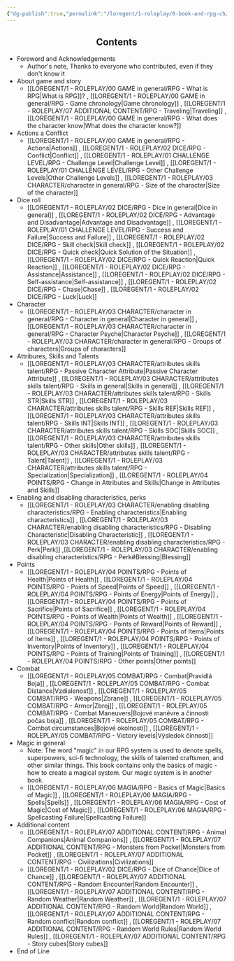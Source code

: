 ```yaml
---
{"dg-publish":true,"permalink":"/loregent/1-roleplay/0-book-and-rpg-ch/rpg-ch-00-toc/","noteIcon":""}
---
```



<div style="text-align:center; "><h2>Contents</h2></div>

- Foreword and Acknowledgements
	- Author's note, Thanks to everyone who contributed, even if they don't know it
- About game and story
	- [[LOREGENT/1 - ROLEPLAY/00 GAME in general/RPG - What is RPG\|What is RPG]]? , [[LOREGENT/1 - ROLEPLAY/00 GAME in general/RPG - Game chronology\|Game chronology]] , [[LOREGENT/1 - ROLEPLAY/07 ADDITIONAL CONTENT/RPG - Traveling\|Traveling]] , [[LOREGENT/1 - ROLEPLAY/00 GAME in general/RPG - What does the character know\|What does the character know?]]
- Actions a Conflict
	- [[LOREGENT/1 - ROLEPLAY/00 GAME in general/RPG - Actions\|Actions]] , [[LOREGENT/1 - ROLEPLAY/02 DICE/RPG - Conflict\|Conflict]] , [[LOREGENT/1 - ROLEPLAY/01 CHALLENGE LEVEL/RPG - Challenge Level\|Challenge Level]] , [[LOREGENT/1 - ROLEPLAY/01 CHALLENGE LEVEL/RPG - Other Challenge Levels\|Other Challenge Levels]] , [[LOREGENT/1 - ROLEPLAY/03 CHARACTER/character in general/RPG - Size of the character\|Size of the character]]
- Dice roll
	- [[LOREGENT/1 - ROLEPLAY/02 DICE/RPG - Dice in general\|Dice in general]] , [[LOREGENT/1 - ROLEPLAY/02 DICE/RPG - Advantage and Disadvantage\|Advantage and Disadvantage]] , [[LOREGENT/1 - ROLEPLAY/01 CHALLENGE LEVEL/RPG - Success and Failure\|Success and Failure]] , [[LOREGENT/1 - ROLEPLAY/02 DICE/RPG - Skill check\|Skill check]] , [[LOREGENT/1 - ROLEPLAY/02 DICE/RPG - Quick check\|Quick Solution of the Situation]] , [[LOREGENT/1 - ROLEPLAY/02 DICE/RPG - Quick Reaction\|Quick Reaction]] , [[LOREGENT/1 - ROLEPLAY/02 DICE/RPG - Assistance\|Assistance]] , [[LOREGENT/1 - ROLEPLAY/02 DICE/RPG - Self-assistance\|Self-assistance]] , [[LOREGENT/1 - ROLEPLAY/02 DICE/RPG - Chase\|Chase]] , [[LOREGENT/1 - ROLEPLAY/02 DICE/RPG - Luck\|Luck]] 
- Character
	- [[LOREGENT/1 - ROLEPLAY/03 CHARACTER/character in general/RPG - Character in general\|Character in general]] , [[LOREGENT/1 - ROLEPLAY/03 CHARACTER/character in general/RPG - Character Psyche\|Character Psyche]] , [[LOREGENT/1 - ROLEPLAY/03 CHARACTER/character in general/RPG - Groups of characters\|Groups of characters]]
- Attribures, Skills and Talents
	- [[LOREGENT/1 - ROLEPLAY/03 CHARACTER/attributes skills talent/RPG - Passive Character Attribute\|Passive Character Attribute]] , [[LOREGENT/1 - ROLEPLAY/03 CHARACTER/attributes skills talent/RPG - Skills in general\|Skills in general]] , [[LOREGENT/1 - ROLEPLAY/03 CHARACTER/attributes skills talent/RPG - Skills STR\|Skills STR]] , [[LOREGENT/1 - ROLEPLAY/03 CHARACTER/attributes skills talent/RPG - Skills REF\|Skills REF]] , [[LOREGENT/1 - ROLEPLAY/03 CHARACTER/attributes skills talent/RPG - Skills INT\|Skills INT]] , [[LOREGENT/1 - ROLEPLAY/03 CHARACTER/attributes skills talent/RPG - Skills SOC\|Skills SOC]] , [[LOREGENT/1 - ROLEPLAY/03 CHARACTER/attributes skills talent/RPG - Other skills\|Other skills]] , [[LOREGENT/1 - ROLEPLAY/03 CHARACTER/attributes skills talent/RPG - Talent\|Talent]] , [[LOREGENT/1 - ROLEPLAY/03 CHARACTER/attributes skills talent/RPG - Specialization\|Specialization]] , [[LOREGENT/1 - ROLEPLAY/04 POINTS/RPG - Change in Attributes and Skills\|Change in Attributes and Skills]]
- Enabling and disabling characteristics, perks
	- [[LOREGENT/1 - ROLEPLAY/03 CHARACTER/enabling disabling characteristics/RPG - Enabling characteristics\|Enabling characteristics]] , [[LOREGENT/1 - ROLEPLAY/03 CHARACTER/enabling disabling characteristics/RPG - Disabling Characteristic\|Disabling Characteristic]] , [[LOREGENT/1 - ROLEPLAY/03 CHARACTER/enabling disabling characteristics/RPG - Perk\|Perk]] ,[[LOREGENT/1 - ROLEPLAY/03 CHARACTER/enabling disabling characteristics/RPG - Perk#Blessing\|Blessing]]
- Points
	- [[LOREGENT/1 - ROLEPLAY/04 POINTS/RPG - Points of Health\|Points of Health]] , [[LOREGENT/1 - ROLEPLAY/04 POINTS/RPG - Points of Speed\|Points of Speed]] , [[LOREGENT/1 - ROLEPLAY/04 POINTS/RPG - Points of Energy\|Points of Energy]] , [[LOREGENT/1 - ROLEPLAY/04 POINTS/RPG - Points of Sacrifice\|Points of Sacrifice]] , [[LOREGENT/1 - ROLEPLAY/04 POINTS/RPG - Points of Wealth\|Points of Wealth]] , [[LOREGENT/1 - ROLEPLAY/04 POINTS/RPG - Points of Reward\|Points of Reward]] , [[LOREGENT/1 - ROLEPLAY/04 POINTS/RPG - Points of Items\|Points of Items]] , [[LOREGENT/1 - ROLEPLAY/04 POINTS/RPG - Points of Inventory\|Points of Inventory]] , [[LOREGENT/1 - ROLEPLAY/04 POINTS/RPG - Points of Training\|Points of Training]] , [[LOREGENT/1 - ROLEPLAY/04 POINTS/RPG - Other points\|Other points]]
- Combat
	- [[LOREGENT/1 - ROLEPLAY/05 COMBAT/RPG - Combat\|Pravidlá Boja]] , [[LOREGENT/1 - ROLEPLAY/05 COMBAT/RPG - Combat Distance\|Vzdialenosť]] , [[LOREGENT/1 - ROLEPLAY/05 COMBAT/RPG - Weapons\|Zbrane]] , [[LOREGENT/1 - ROLEPLAY/05 COMBAT/RPG - Armor\|Zbroj]] , [[LOREGENT/1 - ROLEPLAY/05 COMBAT/RPG - Combat Maneuvers\|Bojové manévre a činnosti počas boja]] , [[LOREGENT/1 - ROLEPLAY/05 COMBAT/RPG - Combat circumstances\|Bojové okolnosti]] , [[LOREGENT/1 - ROLEPLAY/05 COMBAT/RPG - Victory levels\|Výsledok činnosti]]
- Magic in general
	- Note: The word "magic" in our RPG system is used to denote spells, superpowers, sci-fi technology, the skills of talented craftsmen, and other similar things. This book contains only the basics of magic - how to create a magical system. Our magic system is in another book.
	- [[LOREGENT/1 - ROLEPLAY/06 MAGIA/RPG - Basics of Magic\|Basics of Magic]] , [[LOREGENT/1 - ROLEPLAY/06 MAGIA/RPG - Spells\|Spells]] , [[LOREGENT/1 - ROLEPLAY/06 MAGIA/RPG - Cost of Magic\|Cost of Magic]] , [[LOREGENT/1 - ROLEPLAY/06 MAGIA/RPG - Spellcasting Failure\|Spellcasting Failure]]
- Additional content
	- [[LOREGENT/1 - ROLEPLAY/07 ADDITIONAL CONTENT/RPG - Animal Companions\|Animal Companions]] , [[LOREGENT/1 - ROLEPLAY/07 ADDITIONAL CONTENT/RPG - Monsters from Pocket\|Monsters from Pocket]] , [[LOREGENT/1 - ROLEPLAY/07 ADDITIONAL CONTENT/RPG - Civilizations\|Civilizations]]
	- [[LOREGENT/1 - ROLEPLAY/02 DICE/RPG - Dice of Chance\|Dice of Chance]] , [[LOREGENT/1 - ROLEPLAY/07 ADDITIONAL CONTENT/RPG - Random Encounter\|Random Encounter]] , [[LOREGENT/1 - ROLEPLAY/07 ADDITIONAL CONTENT/RPG - Random Weather\|Random Weather]] , [[LOREGENT/1 - ROLEPLAY/07 ADDITIONAL CONTENT/RPG - Random World\|Random World]] , [[LOREGENT/1 - ROLEPLAY/07 ADDITIONAL CONTENT/RPG - Random conflict\|Random conflict]] , [[LOREGENT/1 - ROLEPLAY/07 ADDITIONAL CONTENT/RPG - Random World Rules\|Random World Rules]] , [[LOREGENT/1 - ROLEPLAY/07 ADDITIONAL CONTENT/RPG - Story cubes\|Story cubes]]
- End of Line
